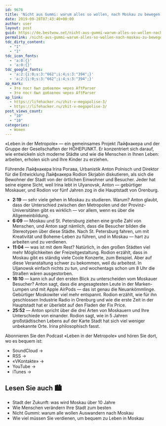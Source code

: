 ```yaml
---
id: 9676
title: 'Nicht aus Gummi: warum alles so wollen, nach Moskau zu bewegen'
date: 2019-09-28T07:43:40+00:00
author: user
layout: post
guid: https://de.bestwow.net/nicht-aus-gummi-warum-alles-so-wollen-nach-moskau-zu-bewegen/
permalink: /nicht-aus-gummi-warum-alles-so-wollen-nach-moskau-zu-bewegen/
tdc_dirty_content:
  - "1"
  - "1"
tdc_icon_fonts:
  - 'a:0:{}'
  - 'a:0:{}'
tdc_google_fonts:
  - 'a:2:{i:0;s:3:"662";i:4;s:3:"394";}'
  - 'a:2:{i:0;s:3:"662";i:4;s:3:"394";}'
ap_mark:
  - Это пост был добавлен через AftParser
  - Это пост был добавлен через AftParser
ap_link:
  - https://lifehacker.ru/zhit-v-megapolise-3/
  - https://lifehacker.ru/zhit-v-megapolise-3/
post_views_count:
  - "10"
  - "10"
categories:
  - Women
---
```

«Leben in der Metropole» — ein gemeinsames Projekt Лайфхакера und der Gruppe der Gesellschaften der HÖHEPUNKT. Er konzentriert sich darauf, wie entwickeln sich moderne Städte und wie die Menschen in Ihnen Leben: arbeiten, erholen sich und Ihre Kinder zu erziehen.

Führende Лайфхакера Irina Рогава, Urbanistik Anton Polnisch und Direktor für die Entwicklung Лайфхакера Rodion Skrjabin diskutieren, als sich die Bewohner der Stadt von der örtlichen Einwohner und Besucher. Jeder hat seine eigene Sicht, weil Irina lebt in Ulyanovsk, Anton — gebürtiger Moskauer, und Rodion vor fünf Jahren zog in die Hauptstadt von Orenburg.</p> 

  * **2:19** — sehr viele gehen in Moskau zu studieren. Warum? Anton glaubt, dass der Unterschied zwischen den Metropolen und der Provinz-Universitäten gibt es wirklich — vor allem, wenn es über die Allgemeinbildung.
  * **6:09** — Moskau und St. Petersburg ziehen eine große Zahl von Menschen, und Anton sagt nämlich, dass die Besucher bilden die Stereotypen über diese Städte. Nach St. Petersburg fahren, um mit Kreativität und Boheme-Leben zu führen, und in Moskau — hart zu arbeiten und zu verdienen.
  * **11:04** — was ist mit dem Rest? Natürlich, in den großen Städten viel mehr Möglichkeiten der Freizeitgestaltung. Rodion erzählt, dass in Moskau gibt es ständig viele Coole Konzerte, zum Beispiel. Aber auf diese Veranstaltung schwer zu bekommen, weil du arbeitest. In Uljanowsk einfach nichts zu tun, und wochentags schon um 8 Uhr die Straßen wären ausgestorben.
  * **16:10** — kann ich auf den ersten Blick zu unterscheiden vom Moskauer Besucher? Anton sagt, dass die angesagtesten Leute in der Marken-Lumpen und mit Apple AirPods — das ist genau die Neuankömmlinge. Gebürtiger Moskowiter viel mehr entspannt. Rodion erzählt, wie für ihn geschlossen Industrie Radio in Orenburg und wie die erste Zeit in der Hauptstadt hat er überlebt auf den Fladen der Fix Price.
  * **25:52** — Anton spricht über die drei Arten von Moskauern und Ihre Unterschiede von einander. Rodion sagt, wie in 5 Jahren großstädtischen Lebens auf der Karte Stadt hat sich viel weniger unbekannte Orte. Irina philosophisch fasst.

Abonnieren Sie den Podcast «Leben in der Metropole» und hören Sie dort, wo es bequem ist:

  * SoundCloud →
  * RSS →
  * «VKontakte» →
  * YouTube →
  * iTunes →

<div>
  <h2 class="read-also__title">
    <span>Lesen Sie auch</span> <span>🏙 </span>
  </h2>
  
  <ul class="read-also__list">
    <li>
      Stadt der Zukunft: was wird Moskau über 10 Jahre
    </li>
    <li>
      Wie Menschen verändern Ihre Stadt zum besten
    </li>
    <li>
      Nicht Gummi: warum alle wollen Auswandern nach Moskau
    </li>
    <li>
      Wie viel müssen Sie verdienen, um bequem zu Leben in Moskau
    </li>
  </ul>
</div>